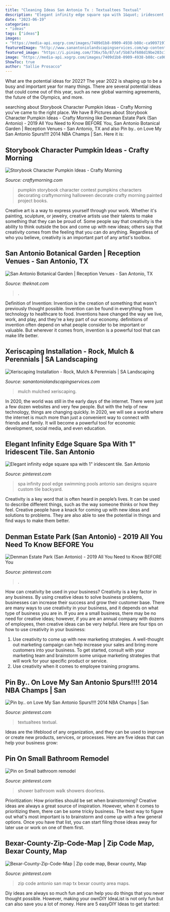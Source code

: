 ```yaml
---
title: "Cleaning Ideas San Antonio Tx : Textualtees Textual"
description: "Elegant infinity edge square spa with 1&quot; iridescent tile. san antonio"
date: "2023-06-19"
categories:
- "ideas"
tags: ["ideas"]
images:
- "https://media-api.xogrp.com/images/7409d1b8-0909-4938-b08c-ca9097197de8"
featuredImage: "http://www.sanantoniolandscapingservices.com/wp-content/uploads/2018/01/mulch-hardwood1.jpg"
featured_image: "https://i.pinimg.com/736x/5b/87/af/5b87af608d19be203c1ea240e16ac09b--doorless-walk-in-shower-walk-in-showers.jpg"
image: "https://media-api.xogrp.com/images/7409d1b8-0909-4938-b08c-ca9097197de8"
ShowToc: true
author: "Sallie Prosacco"
---
```



What are the potential ideas for 2022?
The year 2022 is shaping up to be a busy and important year for many things. There are several potential ideas that could come out of this year, such as new global warming agreements, the future of the Olympics, and more.

	

		
searching about Storybook Character Pumpkin Ideas - Crafty Morning you've came to the right place. We have 8 Pictures about Storybook Character Pumpkin Ideas - Crafty Morning like Denman Estate Park (San Antonio) - 2019 All You Need to Know BEFORE You, San Antonio Botanical Garden | Reception Venues - San Antonio, TX and also Pin by.. on Love My San Antonio Spurs!!!! 2014 NBA Champs | San. Here it is:
		
    
## Storybook Character Pumpkin Ideas - Crafty Morning

<img loading=lazy src="https://www.craftymorning.com/wp-content/uploads/2015/10/storybook-character-pumpkin-ideas-for-kids-.png" onerror="this.onerror=null;this.src='https://tse4.mm.bing.net/th?id=OIP.L2S_Vc_zGQ96lqu_LPxBXwHaMl&amp;pid=15.1';" alt="Storybook Character Pumpkin Ideas - Crafty Morning">

_Source: craftymorning.com_

>pumpkin storybook character contest pumpkins characters decorating craftymorning halloween decorate crafty morning painted project books. 

	

Creative art is a way to express yourself through your work. Whether it's painting, sculpture, or jewelry, creative artists use their talents to make something that they can be proud of. Some people say that creativity is the ability to think outside the box and come up with new ideas; others say that creativity comes from the feeling that you can do anything. Regardless of who you believe, creativity is an important part of any artist's toolbox.

    
## San Antonio Botanical Garden | Reception Venues - San Antonio, TX

<img loading=lazy src="https://media-api.xogrp.com/images/7409d1b8-0909-4938-b08c-ca9097197de8" onerror="this.onerror=null;this.src='https://tse3.mm.bing.net/th?id=OIP.BsZVEmj5OQTLh6t1B21CSwHaDt&amp;pid=15.1';" alt="San Antonio Botanical Garden | Reception Venues - San Antonio, TX">

_Source: theknot.com_

>. 

	

Definition of Invention:
Invention is the creation of something that wasn't previously thought possible. Invention can be found in everything from technology to healthcare to food. Inventions have changed the way we live, work, and play, and they're a key part of our economy. definitions of invention often depend on what people consider to be important or valuable. But wherever it comes from, invention is a powerful tool that can make life better.

    
## Xeriscaping Installation - Rock, Mulch &amp; Perennials | SA Landscaping

<img loading=lazy src="http://www.sanantoniolandscapingservices.com/wp-content/uploads/2018/01/mulch-hardwood1.jpg" onerror="this.onerror=null;this.src='https://tse2.mm.bing.net/th?id=OIP.zlzJI13iOzPl19SHF5djhQHaFj&amp;pid=15.1';" alt="Xeriscaping Installation - Rock, Mulch &amp; Perennials | SA Landscaping">

_Source: sanantoniolandscapingservices.com_

>mulch mulched xeriscaping. 

	

In 2020, the world was still in the early days of the internet. There were just a few dozen websites and very few people. But with the help of new technology, things are changing quickly. In 2020, we will see a world where the internet is much more than just a convenient way to connect with friends and family. It will become a powerful tool for economic development, social media, and even education.

    
## Elegant Infinity Edge Square Spa With 1&quot; Iridescent Tile. San Antonio

<img loading=lazy src="https://i.pinimg.com/736x/5f/3d/c3/5f3dc37e12d3e1a68bee47bbeed93c64.jpg" onerror="this.onerror=null;this.src='https://tse1.mm.bing.net/th?id=OIP.kBZFn-Lc3Q7p1Qr6rzJcQAHaLH&amp;pid=15.1';" alt="Elegant infinity edge square spa with 1&quot; iridescent tile. San Antonio">

_Source: pinterest.com_

>spa infinity pool edge swimming pools antonio san designs square custom tile backyard. 

	

Creativity is a key word that is often heard in people’s lives. It can be used to describe different things, such as the way someone thinks or how they feel. Creative people have a knack for coming up with new ideas and solutions to problems. They are also able to see the potential in things and find ways to make them better.

    
## Denman Estate Park (San Antonio) - 2019 All You Need To Know BEFORE You

<img loading=lazy src="https://i.pinimg.com/originals/b8/b6/b9/b8b6b9a3dc0cd4bf0c642701619d8029.png" onerror="this.onerror=null;this.src='https://tse4.mm.bing.net/th?id=OIP.hSPOfX4h7-JFmFLohIrJWgHaNJ&amp;pid=15.1';" alt="Denman Estate Park (San Antonio) - 2019 All You Need to Know BEFORE You">

_Source: pinterest.com_

>. 

	

How can creativity be used in your business?
Creativity is a key factor in any business. By using creative ideas to solve business problems, businesses can increase their success and grow their customer base. There are many ways to use creativity in your business, and it depends on what type of business you are in. If you are a small business, there may be no need for creative ideas; however, if you are an annual company with dozens of employees, then creative ideas can be very helpful. Here are four tips on how to use creativity in your business: 
1) Use creativity to come up with new marketing strategies. A well-thought out marketing campaign can help increase your sales and bring more customers into your business. To get started, consult with your marketing team and brainstorm some unique marketing strategies that will work for your specific product or service. 
2) Use creativity when it comes to employee training programs.

    
## Pin By.. On Love My San Antonio Spurs!!!! 2014 NBA Champs | San

<img loading=lazy src="https://i.pinimg.com/736x/a0/be/8d/a0be8dd5b5aa5f53ccc79a27099f90e4--spurs-fans-san-antonio-spurs.jpg" onerror="this.onerror=null;this.src='https://tse4.mm.bing.net/th?id=OIP.9tuuxwuFhSXbnREF9YJ8VQHaHd&amp;pid=15.1';" alt="Pin by.. on Love My San Antonio Spurs!!!! 2014 NBA Champs | San">

_Source: pinterest.com_

>textualtees textual. 

	

Ideas are the lifeblood of any organization, and they can be used to improve or create new products, services, or processes. Here are five ideas that can help your business grow:

    
## Pin On Small Bathroom Remodel

<img loading=lazy src="https://i.pinimg.com/736x/5b/87/af/5b87af608d19be203c1ea240e16ac09b--doorless-walk-in-shower-walk-in-showers.jpg" onerror="this.onerror=null;this.src='https://tse2.mm.bing.net/th?id=OIP.HuwRfHB7sD6cerRxojxHlQAAAA&amp;pid=15.1';" alt="Pin on Small bathroom remodel">

_Source: pinterest.com_

>shower bathroom walk showers doorless. 

	

Prioritization: How priorities should be set when brainstorming?
Creative ideas are always a great source of inspiration. However, when it comes to prioritizing them, there can be some tricky business. The best way to figure out what's most important is to brainstorm and come up with a few general options. Once you have that list, you can start filing those ideas away for later use or work on one of them first.

    
## Bexar-County-Zip-Code-Map | Zip Code Map, Bexar County, Map

<img loading=lazy src="https://i.pinimg.com/736x/53/48/cb/5348cbef9cf94393b4db3f4539faa902--zip-code-san-antonio.jpg" onerror="this.onerror=null;this.src='https://tse1.mm.bing.net/th?id=OIP.SJ23R8sETCSBLyvHT7vD7QHaHa&amp;pid=15.1';" alt="Bexar-County-Zip-Code-Map | Zip code map, Bexar county, Map">

_Source: pinterest.com_

>zip code antonio san map tx bexar county area maps. 

	

Diy ideas are always so much fun and can help you do things that you never thought possible. However, making your ownDIY IdeaList is not only fun but can also save you a lot of money. Here are 5 easyDIY Ideas to get started: 

